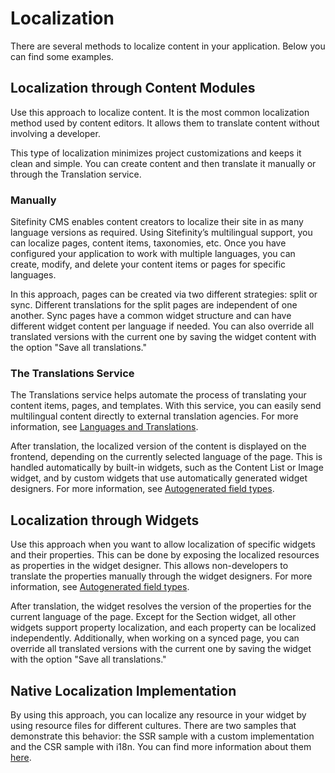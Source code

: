 # Localization

There are several methods to localize content in your application. Below you can find some examples.

## Localization through Content Modules
Use this approach to localize content. It is the most common localization method used by content editors. It allows them to translate content without involving a developer.

This type of localization minimizes project customizations and keeps it clean and simple. You can create content and then translate it manually or through the Translation service.

### Manually
Sitefinity CMS enables content creators to localize their site in as many language versions as required. Using Sitefinity’s multilingual support, you can localize pages, content items, taxonomies, etc. Once you have configured your application to work with multiple languages, you can create, modify, and delete your content items or pages for specific languages.

In this approach, pages can be created via two different strategies: split or sync. Different translations for the split pages are independent of one another. Sync pages have a common widget structure and can have different widget content per language if needed. You can also override all translated versions with the current one by saving the widget content with the option "Save all translations."

### The Translations Service
The Translations service helps automate the process of translating your content items, pages, and templates. With this service, you can easily send multilingual content directly to external translation agencies.
For more information, see [Languages and Translations](https://www.progress.com/documentation/sitefinity-cms/multilingual-translate-your-website).

After translation, the localized version of the content is displayed on the frontend, depending on the currently selected language of the page. This is handled automatically by built-in widgets, such as the Content List or Image widget, and by custom widgets that use automatically generated widget designers.
For more information, see [Autogenerated field types](https://www.progress.com/documentation/sitefinity-cms/next.js-autogenerated-field-types).

## Localization through Widgets

Use this approach when you want to allow localization of specific widgets and their properties. This can be done by exposing the localized resources as properties in the widget designer. This allows non-developers to translate the properties manually through the widget designers.
For more information, see [Autogenerated field types](https://www.progress.com/documentation/sitefinity-cms/next.js-autogenerated-field-types).

After translation, the widget resolves the version of the properties for the current language of the page. Except for the Section widget, all other widgets support property localization, and each property can be localized independently. Additionally, when working on a synced page, you can override all translated versions with the current one by saving the widget with the option "Save all translations."

## Native Localization Implementation

By using this approach, you can localize any resource in your widget by using resource files for different cultures. There are two samples that demonstrate this behavior: the SSR sample with a custom implementation and the CSR sample with i18n.
You can find more information about them [here](/examples/src/localization/README.md).
